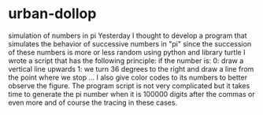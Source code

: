 # urban-dollop
simulation of numbers in pi 
Yesterday I thought to develop a program that simulates the behavior of successive numbers in "pi" since the succession of these numbers is more or less random using python and library turtle I wrote a script that has the following principle: if the number is:
0: draw a vertical line upwards
1: we turn 36 degrees to the right and draw a line from the point where we stop  ... I also give color codes to its numbers to better observe the figure. The program script is not very complicated but it takes time to generate the pi number when it is 100000 digits after the commas or even more and of course the tracing in these cases.
